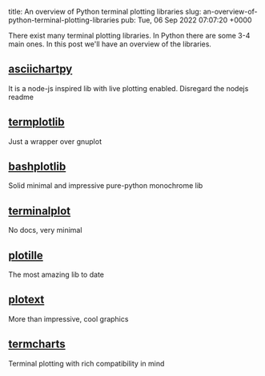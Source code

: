 title: An overview of Python terminal plotting libraries
slug: an-overview-of-python-terminal-plotting-libraries
pub: Tue, 06 Sep 2022 07:07:20 +0000

There exist many terminal plotting libraries. In Python there are some 3-4 main ones. In this post we'll have an overview of the libraries.

[asciichartpy](https://pypi.org/project/bashplotlib/)
-----------------------------------------------------



It is a node-js inspired lib with live plotting enabled. Disregard the nodejs readme

[termplotlib](https://pypi.org/project/termplotlib/)
----------------------------------------------------



Just a wrapper over gnuplot

[bashplotlib](https://pypi.org/project/bashplotlib/)
----------------------------------------------------



Solid minimal and impressive pure-python monochrome lib

[terminalplot](https://pypi.org/project/terminalplot/)
------------------------------------------------------



No docs, very minimal

[plotille](https://pypi.org/project/plotille/)
----------------------------------------------



The most amazing lib to date

[plotext](https://github.com/piccolomo/plotext)
-----------------------------------------------



More than impressive, cool graphics

[termcharts](https://pypi.org/project/termcharts/)
--------------------------------------------------



Terminal plotting with rich compatibility in mind

